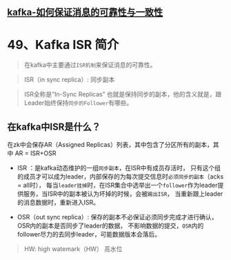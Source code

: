 
## [kafka-如何保证消息的可靠性与一致性](https://juejin.im/post/5c46e729e51d452c8e6d5679#heading-5)

# 49、Kafka ISR 简介

> 在kafka中主要通过`ISR机制`来保证消息的可靠性。 

> ISR（in sync replica）: 同步副本

> ISR全称是“In-Sync Replicas” 也就是保持同步的副本，他的含义就是，跟Leader始终保持`同步的Follower`有哪些。

## 在kafka中ISR是什么？
在zk中会保存AR（Assigned Replicas）列表，其中包含了分区所有的副本，其中 AR = ISR+OSR

- ISR ：是kafka动态维护的一组`同步副本`，在ISR中有成员存活时，
只有这个组的成员才可以成为leader，内部保存的为每次提交信息时`必须同步的副本`（acks = all时），
每当`leader挂掉`时，在ISR集合中选举出一个`follower`作为leader提供服务，当ISR中的副本被认为坏掉的时候，会被`踢出ISR`，
当重新跟上leader的消息数据时，重新进入ISR。

- OSR（out sync replica）: 保存的副本不必保证必须同步完成才进行确认，OSR内的副本是否同步了leader的数据，
不影响数据的提交，`OSR`内的follower尽力的去同步leader，可能数据版本会落后。
 
  
> HW: high watemark（HW） 高水位



